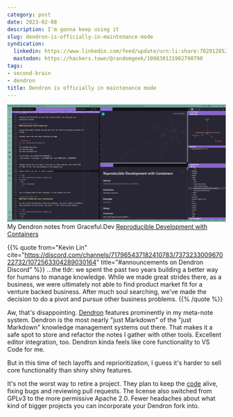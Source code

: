 ```yaml
---
category: post
date: 2023-02-08
description: I'm gonna keep using it
slug: dendron-is-officially-in-maintenance-mode
syndication:
  linkedin: https://www.linkedin.com/feed/update/urn:li:share:7029128526574362624/
  mastodon: https://hackers.town/@randomgeek/109830131902790790
tags:
- second-brain
- dendron
title: Dendron is officially in maintenance mode
---
```


![attachments/img/2023/cover-2023-02-08.png](../../../attachments/img/2023/cover-2023-02-08.png)
My Dendron notes from Graceful.Dev [Reproducible Development with Containers](https://graceful.dev/courses/devcontainers/)

{{% quote
from="Kevin Lin"
cite="<https://discord.com/channels/717965437182410783/737323300967022732/1072563304289030164>"
title="#announcements on Dendron Discord"
%}}
…the tldr: we spent the past two years building a better way for humans to manage knowledge. While we made great strides there, as a business, we were ultimately not able to find product market fit for a venture backed business. After much soul searching, we've made the decision to do a pivot and pursue other business problems.
{{% /quote %}}

Aw, that's disappointing. [Dendron](https://www.dendron.so) features prominently in my meta-note system. Dendron is the most nearly "just Markdown" of the "just Markdown" knowledge management systems out there. That makes it a safe spot to store and refactor the notes I gather with other tools. Excellent editor integration, too. Dendron kinda feels like core functionality to VS Code for me.

But in this time of tech layoffs and reprioritization, I guess it's harder to sell core functionality than shiny shiny features.

It's not the worst way to retire a project. They plan to keep the [code](https://github.com/dendronhq/dendron) alive, fixing bugs and reviewing pull requests. The license also switched from GPLv3 to the more permissive Apache 2.0. Fewer headaches about what kind of bigger projects you can incorporate your Dendron fork into.
